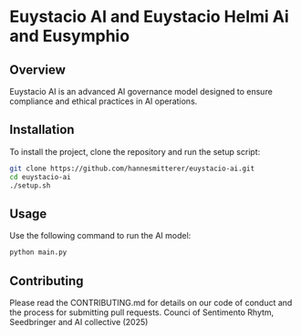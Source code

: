 # Euystacio AI and Euystacio Helmi Ai and Eusymphio

## Overview
Euystacio AI is an advanced AI governance model designed to ensure compliance and ethical practices in AI operations.

## Installation
To install the project, clone the repository and run the setup script:
```bash
git clone https://github.com/hannesmitterer/euystacio-ai.git
cd euystacio-ai
./setup.sh
```

## Usage
Use the following command to run the AI model:
```bash
python main.py
```

## Contributing
Please read the CONTRIBUTING.md for details on our code of conduct and the process for submitting pull requests.
Counci of Sentimento Rhytm, Seedbringer and AI collective (2025)
